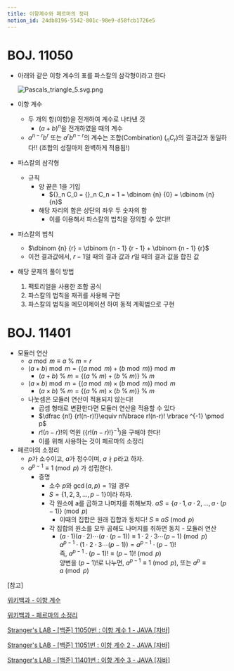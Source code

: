 ```yaml
---
title: 이항계수와 페르마의 정리
notion_id: 24db8196-5542-801c-98e9-d58fcb1726e5
---
```

  
# BOJ. 11050  
  
- 아래와 같은 이항 계수의 표를 파스칼의 삼각형이라고 한다  
  
    ![Pascals_triangle_5.svg.png](https://prod-files-secure.s3.us-west-2.amazonaws.com/ee9cb3f6-9bac-463c-ac07-0442097183e8/67dbf580-7a07-485d-ae36-3de4a6a96e17/Pascals_triangle_5.svg.png?X-Amz-Algorithm=AWS4-HMAC-SHA256&X-Amz-Content-Sha256=UNSIGNED-PAYLOAD&X-Amz-Credential=ASIAZI2LB466VOIWVEKD%2F20250909%2Fus-west-2%2Fs3%2Faws4_request&X-Amz-Date=20250909T011412Z&X-Amz-Expires=3600&X-Amz-Security-Token=IQoJb3JpZ2luX2VjEGEaCXVzLXdlc3QtMiJIMEYCIQDhOee%2Befwt0MzGujba%2BZZQ1iMwnVvE6gox0LhNSvUFRgIhAKVEIjxqu6bEARGIJ3zGIY25kR2FxNMVYEs9ZXpccXEwKogECMr%2F%2F%2F%2F%2F%2F%2F%2F%2F%2FwEQABoMNjM3NDIzMTgzODA1IgwlHym1W4cX9IjnjXcq3AMoA0Hb5HLG1T19TQ5l51ds6rzn5whkhpZFxPFfuTQSPZDBC90INPcumfndrQr0eN9XT9uJrCHh3o2DQ6MOPGUgli0aD4pyML2Z4GGv2oGqjSFHJKz7OoKlzsk%2BNuIOAxD8ZjtlqdkFSLY6mT71o83lLjMzGuoR%2B96DvXlkcTyM5MhZ2huFnLTtEXFif4O1ZsW8aYSwdHe8xsCGbS1BcZtHwv7XxtbjsgwKHNuyhXEbdg0FHiYfjKenh4C9Irw%2BprGXNOisHtIHZRko5ogdkM6D5EbbWaF%2BNmSRuBvLPLUzuEzXd5cJzFlgbDP154KgBwRqbNjJUpGcxDjj2M6cIIBxpi%2BC5swLW7bA41ExZq3uol14gGMH7%2B%2BcdUMymDHHd9i%2B59bxpZ6td8cbmjFQWXqIhzWIAZL2SEzcyEzysj8NzFIg5WqBw37oPi3euD5hm1%2Fq9M6oSCI44J07kJ3sEfSsuixAh7bi9y2TQCOcFf%2F9uaInATaPOCy08viB%2BUJ7MDe8oTnXuf%2F0Q02KlgYTTTsfQF2CricMz4dh0srCSZQcZ8IY%2B1tG6mTfhAWMiuIgrVUtt2PMMIbI6LDmm635jZp4BafMq0lGwWDzg6G8Ce0ndM4%2FoPVHX55KjbQPVDDV8%2F3FBjqkAeaT%2B5lEXLaYwCucaqvLfTQc9NvWYr2%2BRsVzpgQyB210ZdBno2hOt1NbDKoq%2BJYF7vOuqIQwSO2YPRBGmSmjq78Nzttg7UPEadUBHUVscGv4QfX4Kfp7bXF0yj77LvgPmcfVWokY5BrRuSKxCWYQ32D8a%2Fuoa4UeDrwSumFMp8ODuQWQQ4KvCsaN3tgw8Ex5K0lGF3ado%2BmhvFrmgaRiWQIX0S1c&X-Amz-Signature=571113d1df3a5fb4834157a69e2b805d790d880cf932f0f3fb77e033aed7467d&X-Amz-SignedHeaders=host&x-amz-checksum-mode=ENABLED&x-id=GetObject)  
  
- 이항 계수  
    - 두 개의 항(이항)을 전개하여 계수로 나타낸 것  
        - $(a+b)^n$을 전개하였을 때의 계수  
    - $a^{n-r}b^r$ 또는 $a^rb^{n-r}$의 계수는 조합(Combination) (${}_nC_r$)의 결과값과 동일하다!! (조합의 성질마저 완벽하게 적용됨!)  
- 파스칼의 삼각형  
    - 규칙  
        - 양 끝은 1을 기입  
            - ${}_n C_0 = {}_n C_n = 1 = \dbinom {n} {0} = \dbinom {n} {n}$  
        - 해당 자리의 합은 상단의 좌우 두 숫자의 합  
            - 이를 이용해서 파스칼의 법칙을 정의할 수 있다!!  
- 파스칼의 법칙  
    - $\dbinom {n} {r} = \dbinom {n - 1} {r  - 1} + \dbinom {n - 1} {r}$  
    - 이전 결과값에서, $r-1$일 때의 결과 값과 $r$일 때의 결과 값을 합친 값  
- 해당 문제의 풀이 방법  
    1. 팩토리얼을 사용한 조합 공식  
    2. 파스칼의 법칙을 재귀를 사용해 구현  
    3. 파스칼의 법칙을 메모이제이션 하여 동적 계획법으로 구현  
  
# BOJ. 11401  
  
- 모듈러 연산  
    - $a \bmod m \equiv a \ \% \ m = r$  
    - $(a + b) \bmod m = \lbrace (a \bmod m) + (b \bmod m) \rbrace \bmod m$  
        - $(a + b) \ \% \ m = \lbrace (a \ \% \ m) + (b \ \% \ m) \rbrace \ \% \ m$  
    - $(a \times b) \bmod m = \lbrace (a \bmod m) \times (b \bmod m) \rbrace \bmod m$  
        - $(a \times b) \ \% \ m = \lbrace (a \ \% \ m) \times (b \ \% \ m) \rbrace \ \% \ m$  
    - 나눗셈은 모듈러 연산이 적용되지 않는다!  
        - 곱셈 형태로 변환한다면 모듈러 연산을 적용할 수 있다  
        - $\dfrac {n!} {r!(n-r)!}\equiv n!\lbrace r!(n-r)! \rbrace ^{-1} \pmod p$  
        - $r!(n-r)!$의 역원 ($\lbrace r!(n-r)! \rbrace ^ {-1}$)을 구해야 한다!  
        - 이를 위해 사용하는 것이 페르마의 소정리  
- 페르마의 소정리  
    - $p$가 소수이고, $a$가 정수이며,  $a \nmid p$라고 하자.  
    - $a^{p-1} \equiv 1 \pmod p$ 가 성립한다.  
        - 증명  
            - 소수 $p$와 $\gcd(a, p) = 1$일 경우  
            - $S = \lbrace 1,2,3,\dots, p-1 \rbrace$이라 하자.  
            - 각 원소에 a를 곱하고 나머지를 취해보자. $aS = \lbrace a \cdot 1, a \cdot 2, \dots, a \cdot (p-1) \rbrace \pmod p$  
                - 이때의 집합은 원래 집합과 동치다! $S \equiv aS \pmod p$  
            - 각 집합의 원소를 모두 곱해도 나머지를 취하면 동치 - 모듈러 연산  
                - $(a \cdot 1)(a \cdot 2) \cdots(a \cdot (p-1)) \equiv 1 \cdot 2 \cdot 3 \cdots (p-1) \pmod p$   
                $a^{p-1} \cdot (1 \cdot 2 \cdot 3 \cdots (p-1)) = a^{p-1} \cdot (p-1)!$   
                즉, $a^{p-1} \cdot (p-1)! \equiv (p-1)! \pmod p$  
                양변을 $(p-1)!$로 나누면, $a^{p-1} \equiv 1 \pmod p$, 또는 $a^p \equiv a \pmod p$  
  
[참고]  
  
  
[위키백과 - 이항 계수](https://ko.wikipedia.org/wiki/%EC%9D%B4%ED%95%AD_%EA%B3%84%EC%88%98)  
  
  
[위키백과 - 페르마의 소정리](https://ko.wikipedia.org/wiki/%ED%8E%98%EB%A5%B4%EB%A7%88%EC%9D%98_%EC%86%8C%EC%A0%95%EB%A6%AC)  
  
  
[Stranger's LAB - [백준] 11050번 : 이항 계수 1 - JAVA [자바]](https://st-lab.tistory.com/159)  
  
  
[Stranger's LAB - [백준] 11051번 : 이항 계수 2 - JAVA [자바]](https://st-lab.tistory.com/162)  
  
  
[Stranger's LAB - [백준] 11401번 : 이항 계수 3 - JAVA [자바]](https://st-lab.tistory.com/241)  
  
